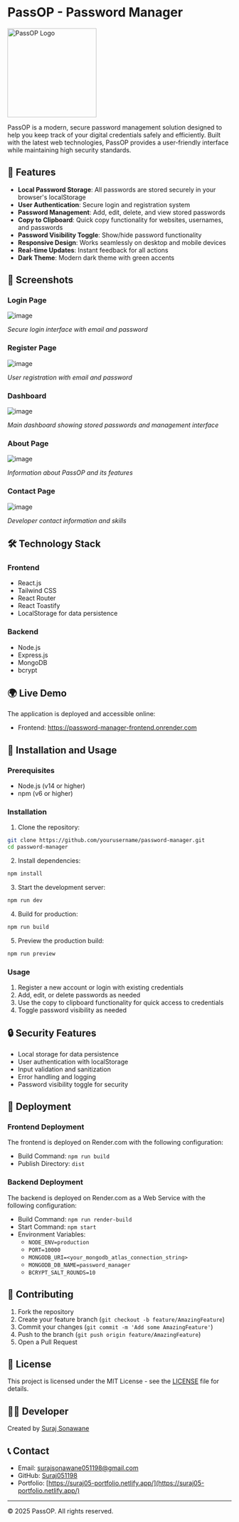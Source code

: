 # PassOP - Password Manager

<img src="public/logo.png" alt="PassOP Logo" width="200"/>

PassOP is a modern, secure password management solution designed to help you keep track of your digital credentials safely and efficiently. Built with the latest web technologies, PassOP provides a user-friendly interface while maintaining high security standards.

## 🌟 Features

- **Local Password Storage**: All passwords are stored securely in your browser's localStorage
- **User Authentication**: Secure login and registration system
- **Password Management**: Add, edit, delete, and view stored passwords
- **Copy to Clipboard**: Quick copy functionality for websites, usernames, and passwords
- **Password Visibility Toggle**: Show/hide password functionality
- **Responsive Design**: Works seamlessly on desktop and mobile devices
- **Real-time Updates**: Instant feedback for all actions
- **Dark Theme**: Modern dark theme with green accents

## 📸 Screenshots

### Login Page
![image](https://github.com/user-attachments/assets/5a894dc2-640b-4074-b506-e84d41228bfe)

*Secure login interface with email and password*

### Register Page
![image](https://github.com/user-attachments/assets/01fe9d07-cfc9-47c6-82f3-f9bb04db994d)

*User registration with email and password*

### Dashboard
![image](https://github.com/user-attachments/assets/6e335b8d-fa9e-43f0-8b26-4357e917d68a)

*Main dashboard showing stored passwords and management interface*

### About Page
![image](https://github.com/user-attachments/assets/1a2d05f5-fd7e-40f9-9710-baf9f2b92fd4)

*Information about PassOP and its features*

### Contact Page
![image](https://github.com/user-attachments/assets/98efd140-3809-449a-98d6-39fc46997129)

*Developer contact information and skills*

## 🛠️ Technology Stack

### Frontend
- React.js
- Tailwind CSS
- React Router
- React Toastify
- LocalStorage for data persistence

### Backend
- Node.js
- Express.js
- MongoDB
- bcrypt

## 🌍 Live Demo

The application is deployed and accessible online:
- Frontend: https://password-manager-frontend.onrender.com

## 🚀 Installation and Usage

### Prerequisites
- Node.js (v14 or higher)
- npm (v6 or higher)

### Installation

1. Clone the repository:
```bash
git clone https://github.com/yourusername/password-manager.git
cd password-manager
```

2. Install dependencies:
```bash
npm install
```

3. Start the development server:
```bash
npm run dev
```

4. Build for production:
```bash
npm run build
```

5. Preview the production build:
```bash
npm run preview
```

### Usage

1. Register a new account or login with existing credentials
2. Add, edit, or delete passwords as needed
3. Use the copy to clipboard functionality for quick access to credentials
4. Toggle password visibility as needed

## 🔒 Security Features

- Local storage for data persistence
- User authentication with localStorage
- Input validation and sanitization
- Error handling and logging
- Password visibility toggle for security

## 🚢 Deployment

### Frontend Deployment
The frontend is deployed on Render.com with the following configuration:
- Build Command: `npm run build`
- Publish Directory: `dist`

### Backend Deployment
The backend is deployed on Render.com as a Web Service with the following configuration:
- Build Command: `npm run render-build`
- Start Command: `npm start`
- Environment Variables:
  - `NODE_ENV=production`
  - `PORT=10000`
  - `MONGODB_URI=<your_mongodb_atlas_connection_string>`
  - `MONGODB_DB_NAME=password_manager`
  - `BCRYPT_SALT_ROUNDS=10`

## 🤝 Contributing

1. Fork the repository
2. Create your feature branch (`git checkout -b feature/AmazingFeature`)
3. Commit your changes (`git commit -m 'Add some AmazingFeature'`)
4. Push to the branch (`git push origin feature/AmazingFeature`)
5. Open a Pull Request

## 📝 License

This project is licensed under the MIT License - see the [LICENSE](LICENSE) file for details.

## 👨‍💻 Developer

Created by [Suraj Sonawane](https://github.com/Suraj051198)

## 📞 Contact

- Email: surajsonawane051198@gmail.com
- GitHub: [Suraj051198](https://github.com/Suraj051198)
- Portfolio: [https://suraj05-portfolio.netlify.app/](https://suraj05-portfolio.netlify.app/)

---

© 2025 PassOP. All rights reserved.
